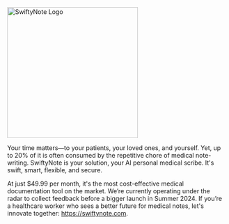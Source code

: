 <img src="https://secure.swiftynote.com/social.jpg" alt="SwiftyNote Logo" width="300">

Your time matters—to your patients, your loved ones, and yourself. Yet, up to 20% of it is often consumed by the repetitive chore of medical note-writing. SwiftyNote is your solution, your AI personal medical scribe. It's swift, smart, flexible, and secure.

At just $49.99 per month, it's the most cost-effective medical documentation tool on the market. We’re currently operating under the radar to collect feedback before a bigger launch in Summer 2024. If you’re a healthcare worker who sees a better future for medical notes, let's innovate together: https://swiftynote.com.
